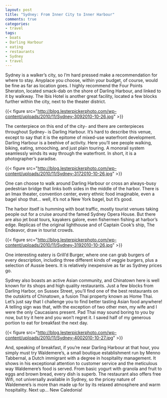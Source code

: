 ```yaml
---
layout: post
title: "Sydney: From Inner City to Inner Harbour"
comments: true
categories:
- travel
tags:
- boats
- Darling Harbour
- eating
- restaurants
- Sydney
- travel
---
```

Sydney is a walker’s city, so I’m hard pressed make a recommendation for where to stay. Anyplace you choose, within your budget, of course, would be fine as far as location goes. I highly recommend the Four Points Sheraton, located smack-dab on the shore of Darling Harbour, and linked to it by walkway. The Ibis Hotel is another great facility, located a few blocks further within the city, next to the theater district.

{{< figure src="http://blog.lesterpickerphoto.com/wp-content/uploads/2010/11/Sydney-3092010-10-26.jpg" >}}

The centerpiece on this end of the city⎯ and there are centerpieces throughout Sydney⎯ is Darling Harbour. It’s hard to describe this venue, except to say that it is the epitome of mixed-use waterfront development. Darling Harbour is a beehive of activity. Here you’ll see people walking, biking, eating, smooching, and just plain touring. A monorail system seamlessly winds its way through the waterfront. In short, it is a photographer’s paradise.

{{< figure src="http://blog.lesterpickerphoto.com/wp-content/uploads/2010/11/Sydney-3172010-10-26.jpg" >}}

One can choose to walk around Darling Harbour or cross an always-busy pedestrian bridge that links both sides in the middle of the harbor. There is an Imax theater, convention center, every ethnic food imaginable, even a bagel shop that… well, it’s not a New York bagel, but it’s good.

The harbor itself is humming with boat traffic, mostly tourist venues taking people out for a cruise around the famed Sydney Opera House. But there are also jet boat tours, kayakers galore, even fishermen fishing at harbor’s edge. Replicas of the original lighthouse and of Captain Cook’s ship, The Endeavor, draw in tourist crowds.

{{< figure src="http://blog.lesterpickerphoto.com/wp-content/uploads/2010/11/Sydney-3192010-10-26.jpg" >}}

One interesting eatery is Grill’d Burger, where one can grab burgers of every description, including three different kinds of veggie burgers, plus a selection of Aussie beers. It is relatively inexpensive as far as Sydney prices go.

Sydney also boasts an active Asian community, and Chinatown here is well known for its shops and high quality restaurants. Just a few blocks from Darling Harbor, on Sussex Street, you’ll find one of the best restaurants on the outskirts of Chinatown, a fusion Thai property known as Home Thai. Let’s just say that I challenge you to find better tasting Asian food anywhere! A telling sign was that, with the exception of two other men, my wife and I were the only Caucasians present. Pad Thai may sound boring to you by now, but try it here and you won’t regret it. I saved half of my generous portion to eat for breakfast the next day.

{{< figure src="http://blog.lesterpickerphoto.com/wp-content/uploads/2010/11/Sydney-4002010-10-27.jpg" >}}

And, speaking of breakfast, if you’re near Darling Harbour at that hour, you simply must try Waldemere’s, a small boutique establishment run by Menno Tabbernal, a Dutch immigrant with a degree in hospitality management. It shows in his exceptional attention to customer service and the meticulous way Waldemere’s food is served. From basic yogurt with granola and fruit to eggs and brown bread, every dish is superb. The restaurant also offers free Wifi, not universally available in Sydney, so the pricey nature of Waldemere’s is more than made up for by its relaxed atmosphere and warm hospitality.   Next up… New Caledonia!
